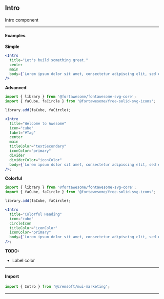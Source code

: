 ## Intro

Intro component

---

#### Examples

**Simple**

```jsx { "props": { }}
<Intro
  title="Let's build something great."
  center
  main
  body={`Lorem ipsum dolor sit amet, consectetur adipiscing elit, sed do eiusmod tempor incididunt ut labore et dolore magna aliqua. Nullam ac tortor vitae purus faucibus.`}
/>
```

**Advanced**

```jsx { "props": { }}
import { library } from '@fortawesome/fontawesome-svg-core';
import { faCube, faCircle } from '@fortawesome/free-solid-svg-icons';

library.add(faCube, faCircle);

<Intro
  title="Welcome to Awesome"
  icon="cube"
  label="#Tag"
  center
  main
  titleColor="textSecondary"
  iconColor="primary"
  divider
  dividerColor="iconColor"
  body={`Lorem ipsum dolor sit amet, consectetur adipiscing elit, sed do eiusmod tempor incididunt ut labore et dolore magna aliqua. Nullam ac tortor vitae purus faucibus.`}
/>;
```

**Colorful**

```jsx { "props": { }}
import { library } from '@fortawesome/fontawesome-svg-core';
import { faCube, faCircle } from '@fortawesome/free-solid-svg-icons';

library.add(faCube, faCircle);

<Intro
  title="Colorful Heading"
  icon="cube"
  circleIcon
  titleColor="iconColor"
  iconColor="primary"
  body={`Lorem ipsum dolor sit amet, consectetur adipiscing elit, sed do eiusmod tempor incididunt ut labore et dolore magna aliqua. Nullam ac tortor vitae purus faucibus.`}
/>;
```

**TODO:**

- Label color

---

#### Import

```jsx static
import { Intro } from '@crensoft/mui-marketing';
```

---
